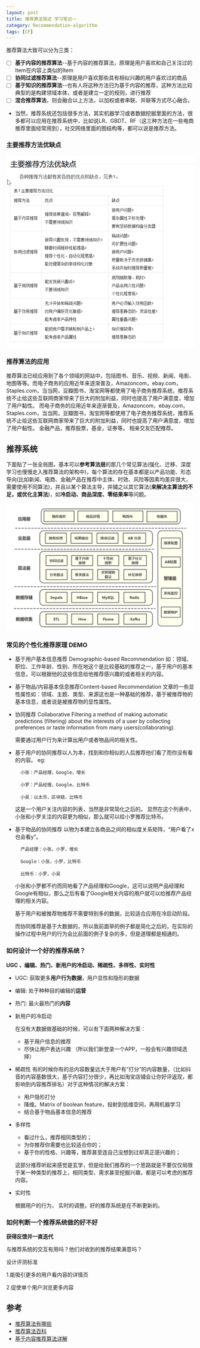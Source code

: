 ```yaml
---
layout: post
title: 推荐算法简述 学习笔记一
category: Recommendation-algorithm
tags: [CF]
---
```


推荐算法大致可以分为三类：
- [ ] **基于内容的推荐算法**--基于内容的推荐算法，原理是用户喜欢和自己关注过的Item在内容上类似的Item
- [ ] **协同过滤推荐算法**--原理是用户喜欢那些具有相似兴趣的用户喜欢过的商品
- [ ] **基于知识的推荐算法**--也有人将这种方法归为基于内容的推荐，这种方法比较典型的是构建领域本体，或者是建立一定的规则，进行推荐
- [ ] **混合推荐算法**，则会融合以上方法，以加权或者串联、并联等方式尽心融合。
- 当然，推荐系统还包括很多方法，其实机器学习或者数据挖掘里面的方法，很多都可以应用在推荐系统中，比如说LR、GBDT、RF（这三种方法在一些电商推荐里面经常用到），社交网络里面的图结构等，都可以说是推荐方法。

### 主要推荐方法优缺点

![算法比较.png](https://raw.githubusercontent.com/boschjoya/boschjoya.github.io/dashen/assets/images/recommenndation-al-compare.png)

### 推荐算法的应用
推荐算法已经应用到了各个领域的网站中，包括图书、音乐、视频、新闻、电影、地图等等。而电子商务的应用近年来逐渐普及，Amazoncom，ebay.com，Staples.com，当当网，豆瓣图书，淘宝网等都使用了电子商务推荐系统，推荐系统不止给这些互联网商家带来了巨大的附加利益，同时也提高了用户满意度，增加了用户黏性。
而电子商务的应用近年来逐渐普及，Amazoncom，ebay.com，Staples.com，当当网，豆瓣图书，淘宝网等都使用了电子商务推荐系统，推荐系统不止给这些互联网商家带来了巨大的附加利益，同时也提高了用户满意度，增加了用户黏性。
金融产品，推荐股票，基金，证券等。
相亲交友匹配推荐。

## 推荐系统
下面贴了一张全局图，基本可以**参考算法层**的那几个常见算法(强化、迁移、深度学习也慢慢走入推荐算法的架构中)，每个算法的存在基本都是以产品功能、形态导向(比如新闻、电商、金融产品在推荐中主体、时效、风险等因素均差异很大，需要使用不同算法)，并且以某个算法主导，并辅之以其它算法(**来解决主算法的不足，或优化主算法**)，如**冷启动、商品深度、零结果率**等问题。

![推荐系统全局图.jpg](https://raw.githubusercontent.com/boschjoya/boschjoya.github.io/dashen/assets/images/recom-system.jpg)


### 常见的个性化推荐原理 DEMO
- 基于用户基本信息推荐 Demographic-based Recommendation
如：领域、职位、工作年龄、性别、所在地这个是比较基础的推荐之一，基于用户的基本信息，可以根据他的这些信息给他推荐感兴趣的或者相关的内容。
- 基于物品/内容基本信息推荐Content-based Recommendation 
文章的一些显性属性如：领域、主题、类型、来源这也是一种基础的推荐，基于被推荐物的基本信息，或者说是被推荐物的显性属性。

- 协同推荐 Collaborative Filtering
a method of making automatic predictions (filtering) about the interests of a user by collecting preferences or taste information from many users(collaborating). 

    需要通过用户行为来计算出用户或者物品间的相关性。

- 基于用户的协同推荐以人为本，找到和你相似的人后推荐他们看了而你没有看的内容。
  eg: 
    
        小张：产品经理，Google，增长
        
        小罗：产品经理，Google，比特币
        
        小吴：以太币，区块链，比特币
    这是一个用户关注内容的列表，当然是非常简化之后的。
    显然在这个列表中，小张和小罗关注的内容更为相似，那么就可以给小罗推荐比特币。
- 基于物品的协同推荐
    以物为本建立各商品之间的相似度关系矩阵，“用户看了x也会看y”。
            
        产品经理：小张，小罗，增长
        
        Google：小张，小罗，比特币
        
        比特币：小罗，小吴
        
        
    小张和小罗都不约而同地看了产品经理和Google，这可以说明产品经理和Google有相似，那么之后有看了Google相关内容的用户就可以给推荐产品经理的相关内容。
    
    基于用户和被推荐物推荐不需要特别多的数据，比较适合应用在冷启动阶段。
    
    而协同推荐是基于大数据的，所以我前面举的例子都是简化之后的，在实际的操作过程中用户的行为会比前面的例子复杂的多，但是道理都是相通的。

    
### 如何设计一个好的推荐系统？


 **UGC 、编辑、热门、新用户的冷启动、稀疏性、多样性、实时性**

- UGC: 获取更多**用户行为数据**，用户显性和隐形的数据

- 编辑: 处于种种目的编辑的**运营**

- 热门: 最火最热门的**内容**

- 新用户的冷启动 

    在没有大数据做基础的时候，可以有下面两种解决方案： 
    - 基于用户信息的推荐
    - 尽快让用户表达兴趣 （所以我们新登录一个APP，一般会有兴趣领域选择）
    
- 稀疏性
  有的时候你有的总内容数量远大于用户有“打分”的内容数量，（比如抖音的内容基数很大，基于内容打分很少，再比如淘宝店铺会让你好评返现，都影响到内容推荐排名）对于这种情况的解决方案：
  - 用户隐形打分 
  - 降维。Matrix of boolean feature，投射到低维空间，再用机器学习
  - 结合基于物品基本信息的推荐
- 多样性
    - 看过什么，推荐相同类型的；
    - 为你推荐你需要也比较适合你的；
    - 基于你的性格、兴趣等，推荐甚至连自己没想到过却真正感兴趣的；
    
    这部分推荐听起来感觉是玄学，但是给我们推荐的一个思路就是不要仅仅局限于某一种类型的推荐上，相同类型、需求甚至挖掘兴趣，都是可以考虑的推荐内容。
    
- 实时性

    根据用户的行为， 实时的调整。好的推荐系统是在不断更新的。
    
### 如何判断一个推荐系统做的好不好
    
**获得反馈并一直迭代**

与推荐系统的交互有用吗？他们对收到的推荐结果满意吗？

设计评测标准

1.能吸引更多的用户看内容的详情页

2.促使单个用户浏览更多内容


## 参考

* [推荐算法有哪些](https://www.zhihu.com/question/20326697)
* [推荐算法百科](https://baike.baidu.com/item/%E6%8E%A8%E8%8D%90%E7%AE%97%E6%B3%95/6560536?fr=aladdin)
* [基于内容推荐算法详解](https://blog.csdn.net/nicajonh/article/details/79657317)